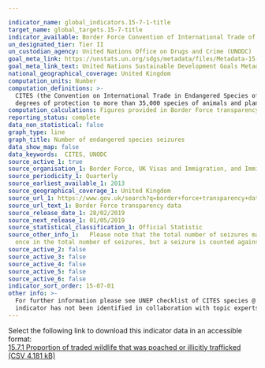 ```yaml
---

indicator_name: global_indicators.15-7-1-title
target_name: global_targets.15-7-title
indicator_available: Border Force Convention of International Trade of Endangered Species (CITES) seizures
un_designated_tier: Tier II
un_custodian_agency: United Nations Office on Drugs and Crime (UNODC)
goal_meta_link: https://unstats.un.org/sdgs/metadata/files/Metadata-15-07-01.pdf
goal_meta_link_text: United Nations Sustainable Development Goals Metadata (PDF 210 KB)
national_geographical_coverage: United Kingdom
computation_units: Number
computation_definitions: >-
  CITES (the Convention on International Trade in Endangered Species of Wild Fauna and Flora) is an international agreement between governments. Its aim is to ensure that international trade in specimens of wild animals and plants does not threaten their survival. CITES accords varying
  degrees of protection to more than 35,000 species of animals and plants, whether they are traded as live specimens, fur coats or dried herbs.
computation_calculations: Figures provided in Border Force transparency data.
reporting_status: complete
data_non_statistical: false
graph_type: line
graph_title: Number of endangered species seizures
data_show_map: false
data_keywords:  CITES, UNODC
source_active_1: true
source_organisation_1: Border Force, UK Visas and Immigration, and Immigration Enforcement
source_periodicity_1: Quarterly
source_earliest_available_1: 2013
source_geographical_coverage_1: United Kingdom
source_url_1: https://www.gov.uk/search?q=border+force+transparency+data
source_url_text_1: Border Force transparency data
source_release_date_1: 28/02/2019
source_next_release_1: 01/05/2019
source_statistical_classification_1: Official Statistic 
source_other_info_1:   Please note that the total number of seizures may not equate to the sum of the CITES seizures, this is due to the possibility of multiple seizures. A multiple seizure is where two or more category types (e.g. caviar and timber) are seized on a particular occasion. The occasion is counted
  once in the total number of seizures, but a seizure is counted against each category.
source_active_2: false
source_active_3: false
source_active_4: false
source_active_5: false
source_active_6: false
indicator_sort_order: 15-07-01
other info: >-
  For further information please see UNEP checklist of CITES species @ http://checklist.cites.org/#/en This indicator is being used as an approximation of the UN SDG Indicator. Where possible, we will work to identify or develop UK data to meet the global indicator specification. This
  indicator has not been identified in collaboration with topic experts.
---
```

Select the following link to download this indicator data in an accessible format:<br>[15.7.1 Proportion of traded wildlife that was poached or illicitly trafficked (CSV 4.181 kB)](https://sustainabledevelopment-uk.github.io/sdg-data/data/15-7-1.csv)